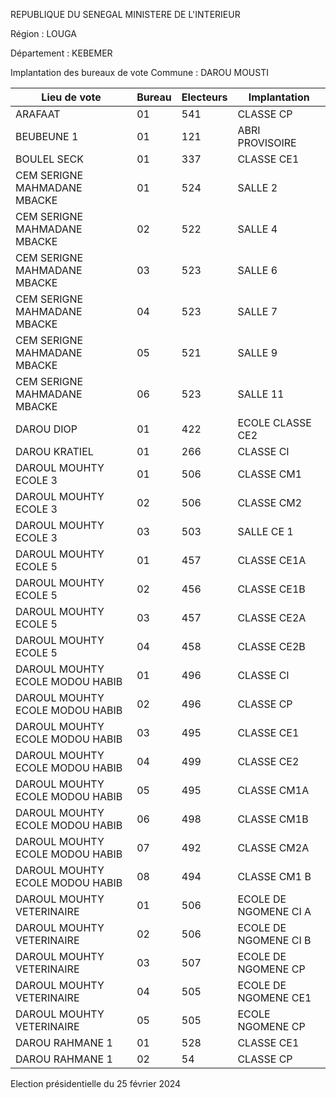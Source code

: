 REPUBLIQUE DU SENEGAL MINISTERE DE L'INTERIEUR

Région : LOUGA

Département : KEBEMER

Implantation des bureaux de vote Commune : DAROU MOUSTI

| Lieu de vote | Bureau | Electeurs | Implantation |
| - | - | - | - |
| ARAFAAT | 01 | 541 | CLASSE CP |
| BEUBEUNE 1 | 01 | 121 | ABRI PROVISOIRE |
| BOULEL SECK | 01 | 337 | CLASSE CE1 |
| CEM SERIGNE MAHMADANE MBACKE | 01 | 524 | SALLE 2 |
| CEM SERIGNE MAHMADANE MBACKE | 02 | 522 | SALLE 4 |
| CEM SERIGNE MAHMADANE MBACKE | 03 | 523 | SALLE 6 |
| CEM SERIGNE MAHMADANE MBACKE | 04 | 523 | SALLE 7 |
| CEM SERIGNE MAHMADANE MBACKE | 05 | 521 | SALLE 9 |
| CEM SERIGNE MAHMADANE MBACKE | 06 | 523 | SALLE 11 |
| DAROU DIOP | 01 | 422 | ECOLE CLASSE CE2 |
| DAROU KRATIEL | 01 | 266 | CLASSE CI |
| DAROUL MOUHTY ECOLE 3 | 01 | 506 | CLASSE CM1 |
| DAROUL MOUHTY ECOLE 3 | 02 | 506 | CLASSE CM2 |
| DAROUL MOUHTY ECOLE 3 | 03 | 503 | SALLE CE 1 |
| DAROUL MOUHTY ECOLE 5 | 01 | 457 | CLASSE CE1A |
| DAROUL MOUHTY ECOLE 5 | 02 | 456 | CLASSE CE1B |
| DAROUL MOUHTY ECOLE 5 | 03 | 457 | CLASSE CE2A |
| DAROUL MOUHTY ECOLE 5 | 04 | 458 | CLASSE CE2B |
| DAROUL MOUHTY ECOLE MODOU HABIB | 01 | 496 | CLASSE CI |
| DAROUL MOUHTY ECOLE MODOU HABIB | 02 | 496 | CLASSE CP |
| DAROUL MOUHTY ECOLE MODOU HABIB | 03 | 495 | CLASSE CE1 |
| DAROUL MOUHTY ECOLE MODOU HABIB | 04 | 499 | CLASSE CE2 |
| DAROUL MOUHTY ECOLE MODOU HABIB | 05 | 495 | CLASSE CM1A |
| DAROUL MOUHTY ECOLE MODOU HABIB | 06 | 498 | CLASSE CM1B |
| DAROUL MOUHTY ECOLE MODOU HABIB | 07 | 492 | CLASSE CM2A |
| DAROUL MOUHTY ECOLE MODOU HABIB | 08 | 494 | CLASSE CM1 B |
| DAROUL MOUHTY VETERINAIRE | 01 | 506 | ECOLE DE NGOMENE CI A |
| DAROUL MOUHTY VETERINAIRE | 02 | 506 | ECOLE DE NGOMENE CI B |
| DAROUL MOUHTY VETERINAIRE | 03 | 507 | ECOLE DE NGOMENE CP |
| DAROUL MOUHTY VETERINAIRE | 04 | 505 | ECOLE DE NGOMENE CE1 |
| DAROUL MOUHTY VETERINAIRE | 05 | 505 | ECOLE NGOMENE CP |
| DAROU RAHMANE 1 | 01 | 528 | CLASSE CE1 |
| DAROU RAHMANE 1 | 02 | 54 | CLASSE CP |

<!-- PageNumber="3/21" -->

Election présidentielle du 25 février 2024

